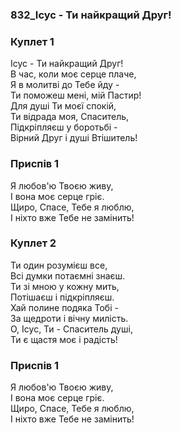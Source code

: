 ### 832_Ісус - Ти найкращий Друг!
### Куплет 1
Ісус - Ти найкращий Друг! <br/>В час, коли моє серце плаче, <br/>Я в молитві до Тебе йду - <br/>Ти поможеш мені, мій Пастир! <br/>Для душі Ти моєї спокій, <br/>Ти відрада моя, Спаситель, <br/>Підкріпляєш у боротьбі - <br/>Вірний Друг і душі Втішитель!
### Приспів 1
Я любов'ю Твоєю живу, <br/>І вона моє серце гріє. <br/>Щиро, Спасе, Тебе я люблю, <br/>І ніхто вже Тебе не замінить!
### Куплет 2
Ти один розумієш все, <br/>Всі думки потаємні знаєш. <br/>Ти зі мною у кожну мить, <br/>Потішаєш і підкріпляєш. <br/>Хай полине подяка Тобі -<br/>За щедроти і вічну милість. <br/>О, Ісус, Ти - Спаситель душі, <br/>Ти є щастя моє і радість!
### Приспів 1
Я любов'ю Твоєю живу, <br/>І вона моє серце гріє. <br/>Щиро, Спасе, Тебе я люблю, <br/>І ніхто вже Тебе не замінить!

